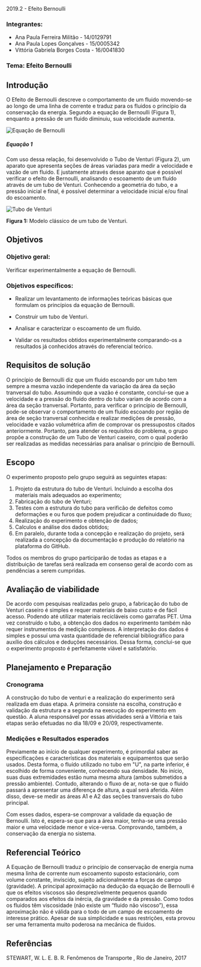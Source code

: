 2019.2 - Efeito Bernoulli

### Integrantes: 
* Ana Paula Ferreira Militão - 14/0129791
* Ana Paula Lopes Gonçalves - 15/0005342
* Vittória Gabriela Borges Costa - 16/0041830

### Tema: Efeito Bernoulli



## Introdução

   O Efeito de Bernoulli descreve o comportamento de um fluido movendo-se ao longo de uma linha de corrente e traduz para os fluidos o princípio da conservação da energia. Segundo a equação de Bernoulli (Figura 1), enquanto a pressão de um fluido diminuiu, sua velocidade aumenta.
 
![Equação de Bernoulli](https://github.com/laboratorio-de-dinamica-dos-fluidos/2019.2-EfeitoBernoulli/blob/master/Equa%C3%A7%C3%A3o%201.gif)
##### Equação 1

   Com uso dessa relação, foi desenvolvido o Tubo de Venturi (Figura 2), um aparato que apresenta seções de áreas variadas para medir a velocidade e vazão de um fluido. E justamente através desse aparato que é possível verificar o efeito de Bernoulli, analisando o escoamento de um fluído através de um tubo de Venturi. Conhecendo a geometria do tubo, e a pressão inicial e final, é possível determinar a velocidade inicial e/ou final do escoamento.

![Tubo de Venturi](http://1.bp.blogspot.com/-lchp2UI4fHo/VSl2spb5SDI/AAAAAAAAC04/arjO0FR3PKw/s1600/Capturar1F.PNG)

**Figura 1:** Modelo clássico de um tubo de Venturi. 

## Objetivos
   ### Objetivo geral:
   
Verificar experimentalmente a equação de Bernoulli.

   ### Objetivos específicos:
   
- Realizar um levantamento de informações teóricas básicas que formulam os princípios da equação de Bernoulli. 

- Construir um tubo de Venturi.

- Analisar e caracterizar o escoamento de um fluído.

- Validar os resultados obtidos experimentalmente comparando-os a resultados já conhecidos através do referencial teórico. 

## Requisitos de solução
   O princípio de Bernoulli diz que um fluido escoando por um tubo tem sempre a mesma vazão independente da variação da área da seção tranversal do tubo. Assumindo que a vazão é constante, concluí-se que a velocidade e a pressão do fluido dentro do tubo variam de acordo com a área da seção tranversal. Portanto, para verificar o princípio de Bernoulli, pode-se observar o comportamento de um fluído escoando por região de área de seção tranversal conhecida e realizar medições de pressão, velocidade e vazão volumétrica afim de comprovar os pressupostos citados anteriormente.
   Portanto, para atender os requisitos do problema, o grupo propõe a construção de um Tubo de Venturi caseiro, com o qual poderão ser realizadas as medidas necessárias para analisar o princípio de Bernoulli.  

## Escopo
   O experimento proposto pelo grupo seguirá as seguintes etapas:
 1. Projeto da estrutura do tubo de Venturi. Incluindo a escolha dos materiais mais adequados ao experimento;
 2. Fabricação do tubo de Venturi;
 3. Testes com a estrutura do tubo para verificão de defeitos como deformações e ou furos que podem prejudicar a continuidade do fluxo;
 4. Realização do experimento e obtenção de dados;
 5. Calculos e análise dos dados obtidos;
 6. Em paralelo, durante toda a concepção e realização do projeto,  será realizada a concepção da documentação e produção do relatório na plataforma do GitHub. 
   
   Todos os membros do grupo participarão de todas as etapas e a distribuição de tarefas será realizada em consenso geral de acordo com as pendências a serem cumpridas. 
   
  
## Avaliação de viabilidade
   De acordo com pesquisas realizadas pelo grupo, a fabricação do tubo de Venturi caseiro é simples e requer materiais de baixo custo e de fácil acesso. Podendo até utilizar materiais recicláveis como garrafas PET. Uma vez construído o tubo, a obtenção dos dados no experimento também não requer instrumentos de medição complexos. A interpretação dos dados é simples e possuí uma vasta quantidade de referencial bibliográfico para auxílio dos cálculos e deduções necessários. Dessa forma, concluí-se que o experimento proposto é perfeitamente viável e satisfatório. 

## Planejamento e Preparação
  ### Cronograma 
   A construção do tubo de venturi e a realização do experimento será realizada em duas etapa. A primeira consiste na escolha, construção e validação da estrutura e a segunda na execução do experimento em questão. A aluna responsável por essas atividades será a Vittória e tais etapas serão efetuadas no dia 18/09 e 20/09, respectivamente.
      
   ### Medições e Resultados esperados
  Previamente ao início de qualquer experimento, é primordial saber as especificações e características dos materiais e equipamentos que serão usados. Desta forma, o fluído utilizado no tubo em "U", na parte inferior, é escolhido de forma conveniente, conhecendo sua densidade. No início, suas duas extremidades estão numa mesma altura (ambos submetidos a pressão ambiente). Contudo, alterando o fluxo de ar, nota-se que o fluido passará a apresentar uma diferença de altura, a qual será aferida. Além disso, deve-se medir as áreas A1 e A2 das seções transversais do tubo principal. 
  
  Com esses dados, espera-se comprovar a validade da equação de Bernoulli. Isto é, espera-se que para a área maior, tenha-se uma pressão maior e uma velocidade menor e vice-versa. Comprovando, também, a conservação da energia no sistema.
    
   
 ## Referencial Teórico
   A Equação de Bernoulli traduz o princípio de conservação de energia numa mesma linha de corrente num escoamento suposto estacionário, com volume constante, invíscido, sujeito adicionalmente a forças de campo (gravidade). 
   A principal aproximação na dedução da equação de Bernoulli é que os efeitos viscosos são desprezivelmente pequenos quando comparados aos efeitos da inércia, da gravidade e da pressão. Como todos os fluidos têm viscosidade (não existe um “fluido não viscoso”), essa aproximação não é válida para o todo de um campo de escoamento de interesse prático. Apesar de sua simplicidade e suas restrições, esta provou ser uma ferramenta muito poderosa na mecânica de fluidos. 
   

   
## Referências

STEWART, W. L. E. B. R. 
Fenômenos de Transporte , Rio de Janeiro, 2017
